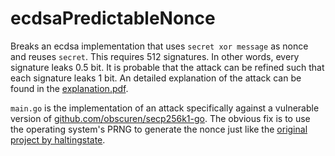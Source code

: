 # ecdsaPredictableNonce
Breaks an ecdsa implementation that uses `secret xor message` as nonce and reuses `secret`. This requires 512 signatures.
In other words, every signature leaks 0.5 bit. It is probable that the attack can be refined such that each signature
leaks 1 bit.
An detailed explanation of the attack can be found in the
[explanation.pdf](https://github.com/jonasnick/ecdsaPredictableNonce/raw/master/explanation/explanation.pdf).

`main.go` is the implementation of an attack specifically against a vulnerable version of [github.com/obscuren/secp256k1-go](https://github.com/obscuren/secp256k1-go).
The obvious fix is to use the operating system's PRNG to generate the nonce just like the [original project by haltingstate](https://github.com/haltingstate/secp256k1-go).


